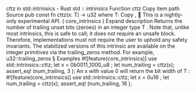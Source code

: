 cttz in std::intrinsics - Rust
std
::
intrinsics
Function
cttz
Copy item path
Source
pub const fn cttz<T>(x: T) ->
u32
where
    T:
Copy
,
🔬
This is a nightly-only experimental API. (
core_intrinsics
)
Expand description
Returns the number of trailing unset bits (zeroes) in an integer type
T
.
Note that, unlike most intrinsics, this is safe to call;
it does not require an
unsafe
block.
Therefore, implementations must not require the user to uphold
any safety invariants.
The stabilized versions of this intrinsic are available on the integer
primitives via the
trailing_zeros
method. For example,
u32::trailing_zeros
§
Examples
#![feature(core_intrinsics)]
use
std::intrinsics::cttz;
let
x =
0b0011_1000_u8
;
let
num_trailing = cttz(x);
assert_eq!
(num_trailing,
3
);
An
x
with value
0
will return the bit width of
T
:
#![feature(core_intrinsics)]
use
std::intrinsics::cttz;
let
x =
0u16
;
let
num_trailing = cttz(x);
assert_eq!
(num_trailing,
16
);